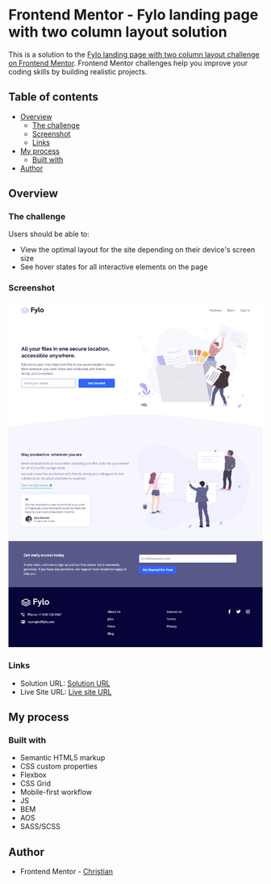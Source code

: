 # Frontend Mentor - Fylo landing page with two column layout solution

This is a solution to the [Fylo landing page with two column layout challenge on Frontend Mentor](https://www.frontendmentor.io/challenges/fylo-landing-page-with-two-column-layout-5ca5ef041e82137ec91a50f5). Frontend Mentor challenges help you improve your coding skills by building realistic projects. 

## Table of contents

- [Overview](#overview)
  - [The challenge](#the-challenge)
  - [Screenshot](#screenshot)
  - [Links](#links)
- [My process](#my-process)
  - [Built with](#built-with)
- [Author](#author)

## Overview

### The challenge

Users should be able to:

- View the optimal layout for the site depending on their device's screen size
- See hover states for all interactive elements on the page

### Screenshot

![](./screenshot.png)

### Links

- Solution URL: [Solution URL](https://www.frontendmentor.io/solutions/fylo-landing-page-with-two-column-layout-uVjLMaBxec)
- Live Site URL: [Live site URL](https://app.netlify.com/sites/dazzling-biscochitos-f4213f/overview)

## My process

### Built with

- Semantic HTML5 markup
- CSS custom properties
- Flexbox
- CSS Grid
- Mobile-first workflow
- JS
- BEM
- AOS
- SASS/SCSS

## Author

- Frontend Mentor - [Christian](https://www.frontendmentor.io/profile/flchris)